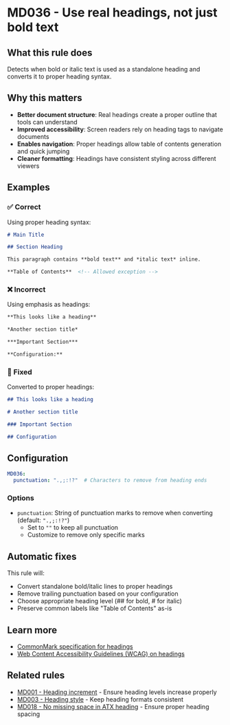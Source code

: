 # MD036 - Use real headings, not just bold text

## What this rule does

Detects when bold or italic text is used as a standalone heading and converts it to proper heading syntax.

## Why this matters

- **Better document structure**: Real headings create a proper outline that tools can understand
- **Improved accessibility**: Screen readers rely on heading tags to navigate documents
- **Enables navigation**: Proper headings allow table of contents generation and quick jumping
- **Cleaner formatting**: Headings have consistent styling across different viewers

## Examples

<!-- rumdl-disable MD036 -->

### ✅ Correct

Using proper heading syntax:

```markdown
# Main Title

## Section Heading

This paragraph contains **bold text** and *italic text* inline.

**Table of Contents**  <!-- Allowed exception -->
```

### ❌ Incorrect

Using emphasis as headings:

```markdown
**This looks like a heading**

*Another section title*

***Important Section***

**Configuration:**
```

### 🔧 Fixed

Converted to proper headings:

```markdown
## This looks like a heading

# Another section title

### Important Section

## Configuration
```

<!-- rumdl-enable MD036 -->

## Configuration

```yaml
MD036:
  punctuation: ".,;:!?"  # Characters to remove from heading ends
```

### Options

- `punctuation`: String of punctuation marks to remove when converting (default: `".,;:!?"`)
  - Set to `""` to keep all punctuation
  - Customize to remove only specific marks

## Automatic fixes

This rule will:
- Convert standalone bold/italic lines to proper headings
- Remove trailing punctuation based on your configuration
- Choose appropriate heading level (## for bold, # for italic)
- Preserve common labels like "Table of Contents" as-is

## Learn more

- [CommonMark specification for headings](https://spec.commonmark.org/0.31.2/#atx-headings)
- [Web Content Accessibility Guidelines (WCAG) on headings](https://www.w3.org/WAI/WCAG21/Understanding/info-and-relationships.html)

## Related rules

- [MD001 - Heading increment](md001.md) - Ensure heading levels increase properly
- [MD003 - Heading style](md003.md) - Keep heading formats consistent
- [MD018 - No missing space in ATX heading](md018.md) - Ensure proper heading spacing

